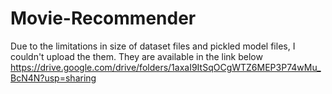 # Movie-Recommender

Due to the limitations in size of dataset files and pickled model files, I couldn't upload the them. They are available in the link below
https://drive.google.com/drive/folders/1axaI9ItSqOCgWTZ6MEP3P74wMu_BcN4N?usp=sharing
